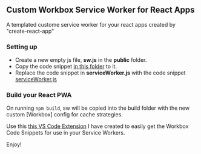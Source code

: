 ## Custom Workbox Service Worker for React Apps
A templated custome service worker for your react apps created by "create-react-app"

### Setting up

 - Create a new empty js file, **sw.js** in the **public** folder.
 - Copy the code snippet [in this folder](https://github.com/mayeedwin/custom-service-worker-react-app/blob/master/src/sw.js) to it.
 - Replace the code snippet in **serviceWorker.js** with the code snippet [serviceWorker.js](https://github.com/mayeedwin/custom-service-worker-react-app/blob/master/src/config/serviceWorker.js)
 
 ### Build your React PWA
 
 On running `npm build`, sw will be copied into the build folder with the 
 new custom [Workbox] config for cache strategies.
 
 Use this [this VS Code Extension](https://marketplace.visualstudio.com/items?itemName=mayeedwin.vscode-pwa) I have created to easily get the Workbox Code Snippets
 for use in your Service Workers.
 
 Enjoy!
